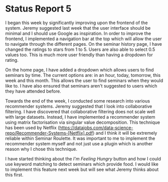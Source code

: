 # Status Report 5

I began this week by significantly improving upon the frontend of the system. Jeremy suggested last week that the user interface should be minimal and I should use Google as inspiration. In order to improve the frontend, I implemented a navigation bar at the top which will allow the user to navigate through the different pages. On the seminar history page, I have changed the ratings to stars from 1 to 5. Users are also able to select 0.5 values too. This is much more user friendly than having a dropdown for rating.

On the home page, I have added a dropdown which allows users to find seminars by time. The current options are: in an hour, today, tomorrow, this week and this month. This allows the user to find seminars when they would like to. I have also ensured that seminars aren't suggested to users which they have attended before.

Towards the end of the week, I conducted some research into various recommender systems. Jeremy suggested that I look into collaborative filtering. I have discovered that collaborative filtering does not scale well with large datasets. Instead, I have implemented a recommender system using matrix factorisation via singular value decomposition. This technique has been used by Netflix (https://datajobs.com/data-science-repo/Recommender-Systems-[Netflix].pdf) and I think it will be extremely reliable within Seminar Roulette. It was important to me to implement the recommender system myself and not just use a plugin which is another reason why I chose this technique.

I have started thinking about the _I'm Feeling Hungry_ button and how I could use keyword matching to detect seminars which provide food. I would like to implement this feature next week but will see what Jeremy thinks about this first.
